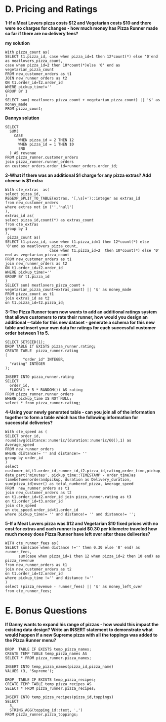 # D. Pricing and Ratings

**1-If a Meat Lovers pizza costs $12 and Vegetarian costs $10 and there were no charges for changes - how much money has Pizza Runner made so far 
if there are no delivery fees?**

**my solution**
 ````
 With pizza_count as(
SELECT t1.pizza_id, case when pizza_id=1 then 12*count(*) else '0'end as meatlovers_pizza_count,
case when pizza_id=2 then 10*count(*)else '0' end as vegetarian_pizza_count  
FROM new_customer_orders as t1
JOIN new_runner_orders as t2
ON t1.order_id=t2.order_id
WHERE pickup_time!=''
GROUP BY 1
)
SELECT sum( meatlovers_pizza_count + vegetarian_pizza_count) || '$' as money_made
FROM pizza_count;
````
**Dannys solution**
````
SELECT
  SUM(
    CASE
      WHEN pizza_id = 2 THEN 12
      WHEN pizza_id = 1 THEN 10
      END
  ) AS revenue
FROM pizza_runner.customer_orders
join pizza_runner.runner_orders
on customer_orders.order_id=runner_orders.order_id;
````
**2-What if there was an additional $1 charge for any pizza extras?
Add cheese is $1 extra**
````
With cte_extras  as(
select pizza_id,
REGEXP_SPLIT_TO_TABLE(extras, '[,\s]+')::integer as extras_id
from new_customer_orders
where extras not in ('','null')
),
extras_id as(
select pizza_id,count(*) as extras_count
from cte_extras
group by 1
),
 pizza_count as(
SELECT t1.pizza_id, case when t1.pizza_id=1 then 12*count(*) else '0'end as meatlovers_pizza_count,
                    case when t1.pizza_id=2  then 10*count(*) else '0' end as vegetarian_pizza_count  
FROM new_customer_orders as t1 
join new_runner_orders as t2
ON t1.order_id=t2.order_id
WHERE pickup_time!=''
GROUP BY t1.pizza_id
)
SELECT sum( meatlovers_pizza_count + vegetarian_pizza_count+extras_count) || '$' as money_made
FROM pizza_count as t1
join extras_id as t2
on t1.pizza_id=t2.pizza_id;
````
**3-The Pizza Runner team now wants to add an additional ratings system that allows customers to rate their runner, how would you design an additional 
--table for this new dataset - generate a schema for this new table and insert your own data for ratings for each successful customer order between 1 to 5.**
````
SELECT SETSEED(1);
DROP TABLE If EXISTS pizza_runner.rating;
CREATE TABLE  pizza_runner.rating
(
        "order_id" INTEGER,
  "rating" INTEGER
);

INSERT INTO pizza_runner.rating
SELECT
  order_id,
  FLOOR(1 + 5 * RANDOM()) AS rating
FROM pizza_runner.runner_orders
WHERE pickup_time IS NOT NULL;
select * from pizza_runner.rating;
````
**4-Using your newly generated table - can you join all of the information together to form a table which has 
the following information for successful deliveries?**
````
With cte_speed as (
SELECT order_id,
round(avg(distance::numeric/(duration::numeric/60)),1) as Average_speed
FROM new_runner_orders
WHERE distance!= '' and distance!= '' 
group by order_id
)
select 
customer_id,t1.order_id,runner_id,t2.pizza_id,rating,order_time,pickup_time::TIMESTAMP,
date_part('minutes', pickup_time::TIMESTAMP - order_time)as timebetweenorderandpickup, duration as Delivery_duration,
sum(pizza_id)over() as total_numberof_pizza, Average_speed
FROM  new_runner_orders as t1 
join new_customer_orders as t2 
on t1.order_id=t2.order_id join pizza_runner.rating as t3 
on t1.order_id=t3.order_id 
join cte_speed
on cte_speed.order_id=t1.order_id
where pickup_time!= '' and distance!= '' and distance!= '';
````
**5-If a Meat Lovers pizza was $12 and Vegetarian $10 fixed prices with no cost for extras and each runner is paid $0.30 per kilometre traveled 
 how much money does Pizza Runner have left over after these deliveries?**
````
WITH cte_runner_fees as(
SELECT sum(case when distance !='' then 0.30 else '0' end) as runner_fees,
      sum(case when pizza_id=1 then 12 when pizza_id=2 then 10 end) as pizza_revenue
from new_runner_orders as t1
join new_customer_orders as t2
on t1.order_id=t2.order_id
where pickup_time !='' and distance !=''
)
select (pizza_revenue - runner_fees) || '$' as money_left_over
from cte_runner_fees;
````
# E. Bonus Questions
**If Danny wants to expand his range of pizzas - how would this impact the existing data design? Write an INSERT statement to demonstrate what would happen 
if a new Supreme pizza with all the toppings was added to the Pizza Runner menu?**
````
DROP  TABLE IF EXISTS temp_pizza_names;
CREATE TEMP TABLE temp_pizza_names AS
SELECT * FROM pizza_runner.pizza_names;

INSERT INTO temp_pizza_names(pizza_id,pizza_name)
VALUES (3, 'Supreme');

DROP  TABLE IF EXISTS temp_pizza_recipes;
CREATE TEMP TABLE temp_pizza_recipes AS
SELECT * FROM pizza_runner.pizza_recipes;

INSERT INTO temp_pizza_recipes(pizza_id,toppings)
SELECT
  3,
  STRING_AGG(topping_id::text, ',')
FROM pizza_runner.pizza_toppings;
````

